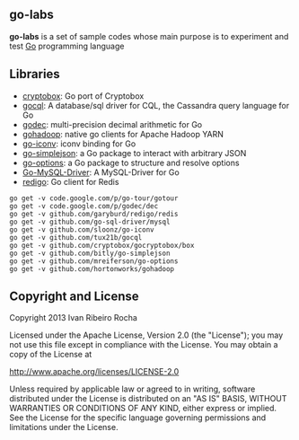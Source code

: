 go-labs
-----------

**go-labs**  is a set of sample codes whose main purpose is to experiment and test [Go] programming language

Libraries
-----------

* [cryptobox]: Go port of Cryptobox
* [gocql]: A database/sql driver for CQL, the Cassandra query language for Go
* [godec]: multi-precision decimal arithmetic for Go
* [gohadoop]: native go clients for Apache Hadoop YARN
* [go-iconv]: iconv binding for Go
* [go-simplejson]: a Go package to interact with arbitrary JSON
* [go-options]: a Go package to structure and resolve options
* [Go-MySQL-Driver]: A MySQL-Driver for Go
* [redigo]: Go client for Redis

```shell
go get -v code.google.com/p/go-tour/gotour
go get -v code.google.com/p/godec/dec
go get -v github.com/garyburd/redigo/redis
go get -v github.com/go-sql-driver/mysql
go get -v github.com/sloonz/go-iconv
go get -v github.com/tux21b/gocql
go get -v github.com/cryptobox/gocryptobox/box
go get -v github.com/bitly/go-simplejson
go get -v github.com/mreiferson/go-options
go get -v github.com/hortonworks/gohadoop
```

Copyright and License
---------------------
Copyright 2013 Ivan Ribeiro Rocha

Licensed under the Apache License, Version 2.0 (the "License");
you may not use this file except in compliance with the License.
You may obtain a copy of the License at

   http://www.apache.org/licenses/LICENSE-2.0

Unless required by applicable law or agreed to in writing, software
distributed under the License is distributed on an "AS IS" BASIS,
WITHOUT WARRANTIES OR CONDITIONS OF ANY KIND, either express or implied.
See the License for the specific language governing permissions and
limitations under the License.

[Go]: http://golang.org/
[pipe]: http://labix.org/pipe
[Go-MySQL-Driver]: https://github.com/go-sql-driver/mysql
[gocql]: https://github.com/tux21b/gocql
[godec]: http://code.google.com/p/godec
[go-etcd]: https://github.com/coreos/go-etcd
[redigo]: https://github.com/garyburd/redigo
[go-iconv]: https://github.com/sloonz/go-iconv
[cryptobox]: https://github.com/cryptobox/gocryptobox
[leveldb-go]: http://code.google.com/p/leveldb-go
[go-nsq]: https://github.com/bitly/go-nsq
[go-simplejson]: https://github.com/bitly/go-simplejson
[go-options]: https://github.com/mreiferson/go-options
[pq]: https://github.com/lib/pq
[gohadoop]: https://github.com/hortonworks/gohadoop

